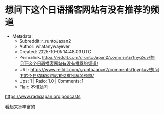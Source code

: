 # 想问下这个日语播客网站有没有推荐的频道

- Metadata:
  - Subreddit: r_runtoJapan2
  - Author: whatanywayever
  - Created: 2025-10-05 14:48:03 UTC
  - Permalink: https://reddit.com/r/runtoJapan2/comments/1nyq5uv/想问下这个日语播客网站有没有推荐的频道/
  - URL: https://www.reddit.com/r/runtoJapan2/comments/1nyq5uv/想问下这个日语播客网站有没有推荐的频道/
  - Ups: 1 | Ratio: 1.0 | Comments: 1
  - Flair: 不懂就问


<https://www.radiojapan.org/podcasts>

看起来挺丰富的

